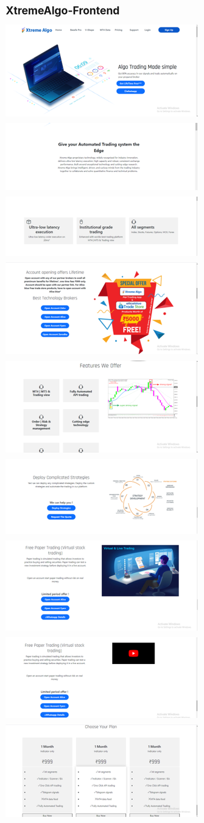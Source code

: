 # XtremeAlgo-Frontend


![Frontend](https://github.com/vigneshpdt/XtremeAlgo-Frontend/blob/main/screenshots/front-end-design(1).png)

![Frontend](https://github.com/vigneshpdt/XtremeAlgo-Frontend/blob/main/screenshots/front-end-design(2).png)

![Frontend](https://github.com/vigneshpdt/XtremeAlgo-Frontend/blob/main/screenshots/front-end-design(3).png)

![Frontend](https://github.com/vigneshpdt/XtremeAlgo-Frontend/blob/main/screenshots/front-end-design(4).png)

![Frontend](https://github.com/vigneshpdt/XtremeAlgo-Frontend/blob/main/screenshots/front-end-design(5).png)

![Frontend](https://github.com/vigneshpdt/XtremeAlgo-Frontend/blob/main/screenshots/front-end-design(6).png)

![Frontend](https://github.com/vigneshpdt/XtremeAlgo-Frontend/blob/main/screenshots/front-end-design(7).png)

![Frontend](https://github.com/vigneshpdt/XtremeAlgo-Frontend/blob/main/screenshots/front-end-design(8).png)

![Frontend](https://github.com/vigneshpdt/XtremeAlgo-Frontend/blob/main/screenshots/front-end-design(9).png)